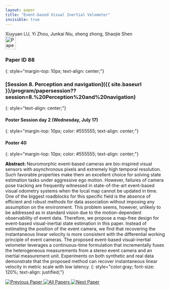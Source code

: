 ```yaml
---
layout: paper
title: "Event-based Visual Inertial Velometer"
invisible: true
---
```

<div class="paper-authors">
<div class="paper-author-box">
    <div class="paper-author-name">Xiuyuan LU, Yi Zhou, Junkai Niu, sheng zhong, Shaojie Shen</div>
    <div class="paper-author-uni"></div>
</div>

</div><div class="paper-pdf">
<div> <a href="http://www.roboticsproceedings.org/rss19/p88.pdf"><img src="{{ site.baseurl }}/images/paper_link.png" alt="Paper Website" width = "33"  height = "40"/></a> </div>
</div>

### Paper ID 88
{: style="margin-top: 10px; text-align: center;"}

### [Session 8. Perception and navigation]({{ site.baseurl }}/program/papersession??session=8.%20Perception%20and%20navigation)
{: style="text-align: center;"}

#### Poster Session day 2 (Wednesday, July 17)
{: style="margin-top: 10px; color: #555555; text-align: center;"}

#### Poster 40
{: style="margin-top: 10px; color: #555555; text-align: center;"}

<b style="color: black;">Abstract: </b>Neuromorphic event-based cameras are bio-inspired visual sensors with asynchronous pixels and extremely high temporal resolution.
 Such favorable properties make them an excellent choice for solving state estimation tasks under aggressive ego motion.
 However, failures of camera pose tracking are frequently witnessed in state-of-the-art event-based visual odometry systems when the local map cannot be updated in time.
 One of the biggest roadblocks for this specific field is the absence of efficient and robust methods for data association without imposing any assumption on the environment.
 This problem seems, however, unlikely to be addressed as in standard vision due to the motion-dependent observability of event data.
 Therefore, we propose a map-free design for event-based visual-inertial state estimation in this paper.
 Instead of estimating the position of the event camera, we find that recovering the instantaneous linear velocity is more consistent with the differential working principle of event cameras.
 The proposed event-based visual-inertial velometer leverages a continuous-time formulation that incrementally fuses the heterogeneous measurements from a stereo event camera and an inertial measurement unit.
 Experiments on both synthetic and real data demonstrate that the proposed method can recover instantaneous linear velocity in metric scale with low latency.
{: style="color:gray; font-size: 120%; text-align: justified;"}


<div class="paper-menu">
<a href="{{ site.baseurl }}/program/papers/087/"> <img src="{{ site.baseurl }}/images/previous_paper_icon.png" alt="Previous Paper" title="Previous Paper"/> </a>
<a href="{{ site.baseurl }}/program/papers"><img src="{{ site.baseurl }}/images/overview_icon.png" alt="All Papers" title="All Papers"/> </a>
<a href="{{ site.baseurl }}/program/papers/089/"> <img src="{{ site.baseurl }}/images/next_paper_icon.png" alt="Next Paper" title="Next Paper"/> </a>

</div>
